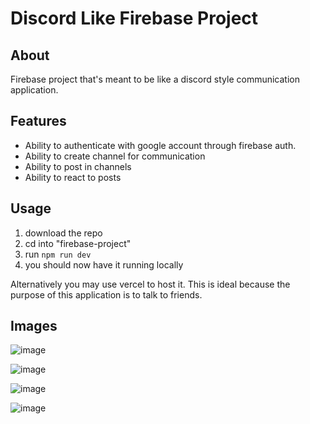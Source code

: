 # Discord Like Firebase Project

## About
Firebase project that's meant to be like a discord style communication application.

## Features
- Ability to authenticate with google account through firebase auth.
- Ability to create channel for communication
- Ability to post in channels
- Ability to react to posts
  
## Usage
1. download the repo
2. cd into "firebase-project"
3. run ```npm run dev```
4. you should now have it running locally

Alternatively you may use vercel to host it. This is ideal because the purpose of this application is
to talk to friends.


## Images
 ![image](https://github.com/pwnengine/FireBase-React-Project/assets/99378532/ddca7311-a593-48cb-8d5c-c56fada9cbfb)

 
![image](https://github.com/pwnengine/FireBase-React-Project/assets/99378532/b4f76b5f-cfc1-454b-a143-1632bee1b110)



![image](https://github.com/pwnengine/FireBase-React-Project/assets/99378532/0c238dea-3e40-4169-86d7-b9dc537a0206)



![image](https://github.com/pwnengine/FireBase-React-Project/assets/99378532/6a22d3bc-43a5-4c6f-93e2-563c01701570)


